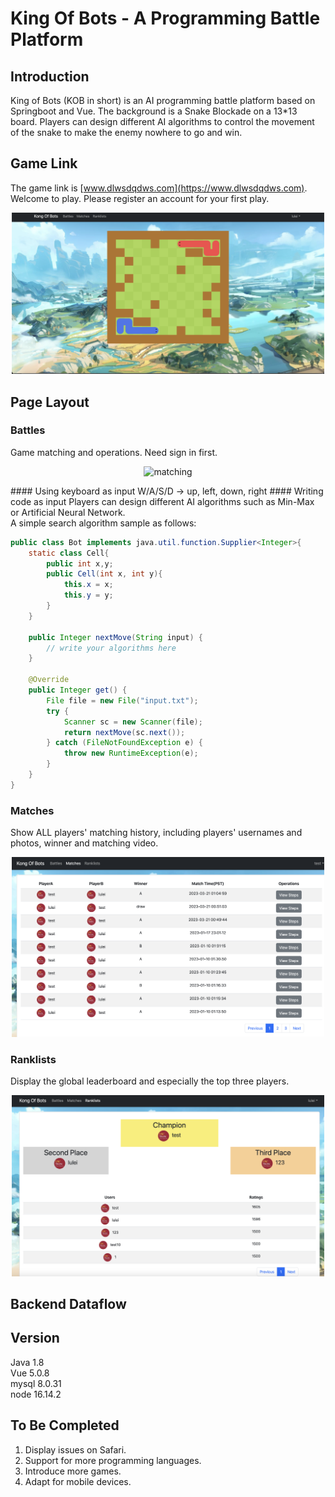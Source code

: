 # King Of Bots - A Programming Battle Platform

## Introduction

King of Bots (KOB in short) is an AI programming battle platform based on Springboot and Vue. The background is a Snake Blockade on a 13\*13 board. Players can design different AI algorithms to control the movement of the snake to make the enemy nowhere to go and win.

## Game Link

The game link is [www.dlwsdqdws.com](https://www.dlwsdqdws.com). Welcome to play. Please register an account for your first play.

<p align="center"><img src="images/play.png" alt="matching" width="500" /></p>

## Page Layout

### Battles

Game matching and operations. Need sign in first.

<p align="center"><img src="images/match_page.png" alt="matching" width="500" /></p>
#### Using keyboard as input
W/A/S/D -> up, left, down, right
#### Writing code as input
Players can design different AI algorithms such as Min-Max or Artificial Neural Network. 
<br>A simple search algorithm sample as follows:

```java
public class Bot implements java.util.function.Supplier<Integer>{
    static class Cell{
        public int x,y;
        public Cell(int x, int y){
            this.x = x;
            this.y = y;
        }
    }

    public Integer nextMove(String input) {
        // write your algorithms here
    }

    @Override
    public Integer get() {
        File file = new File("input.txt");
        try {
            Scanner sc = new Scanner(file);
            return nextMove(sc.next());
        } catch (FileNotFoundException e) {
            throw new RuntimeException(e);
        }
    }
}
```

### Matches

Show ALL players' matching history, including players' usernames and photos, winner and matching video.

<p align="center"><img src="images/records.png" alt="matching" width="500" /></p>

### Ranklists

Display the global leaderboard and especially the top three players.

<p align="center"><img src="images/ranklist.png" alt="matching" width="500" /></p>

## Backend Dataflow

## Version

Java 1.8
<br> Vue 5.0.8
<br> mysql 8.0.31
<br> node 16.14.2

## To Be Completed

1. Display issues on Safari.
2. Support for more programming languages.
3. Introduce more games.
4. Adapt for mobile devices.
